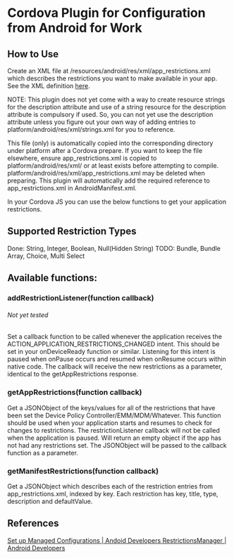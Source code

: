 # Cordova Plugin for Configuration from Android for Work

## How to Use
Create an XML file at <project root>/resources/android/res/xml/app_restrictions.xml which describes the restrictions you want to make available in your app. See the XML definition [here](https://developer.android.com/work/managed-configurations.html).

NOTE: This plugin does not yet come with a way to create resource strings for the description attribute and use of a string resource for the description attribute is compulsory if used. So, you can not yet use the description attribute unless you figure out your own way of adding entries to platform/android/res/xml/strings.xml for you to reference.

This file (only) is automatically copied into the corresponding directory under platform after a Cordova prepare.
If you want to keep the file elsewhere, ensure app_restrictions.xml is copied to platform/android/res/xml/ or at least exists before attempting to compile. platform/android/res/xml/app_restrictions.xml may be deleted when preparing.
This plugin will automatically add the required reference to app_restrictions.xml in AndroidManifest.xml.

In your Cordova JS you can use the below functions to get your application restrictions.

## Supported Restriction Types
Done: String, Integer, Boolean, Null(Hidden String)
TODO: Bundle, Bundle Array, Choice, Multi Select


## Available functions:
### addRestrictionListener(function callback)
###### Not yet tested
Set a callback function to be called whenever the application receives the ACTION_APPLICATION_RESTRICTIONS_CHANGED intent.
This should be set in your onDeviceReady function or similar.
Listening for this intent is paused when onPause occurs and resumed when onResume occurs within native code.
The callback will receive the new restrictions as a parameter, identical to the getAppRestrictions response.

### getAppRestrictions(function callback)
Get a JSONObject of the keys/values for all of the restrictions that have been set the Device Policy Controller/EMM/MDM/Whatever.
This function should be used when your application starts and resumes to check for changes to restrictions. The restrictionListener callback will not be called when the application is paused.
Will return an empty object if the app has not had any restrictions set.
The JSONObject will be passed to the callback function as a parameter.

### getManifestRestrictions(function callback)
Get a JSONObject which describes each of the restriction entries from app_restrictions.xml, indexed by key.
Each restriction has key, title, type, description and defaultValue.

## References
[Set up Managed Configurations | Andoid Developers ](https://developer.android.com/work/managed-configurations.html)
[RestrictionsManager | Android Developers ](https://developer.android.com/reference/android/content/RestrictionsManager.html)
